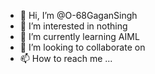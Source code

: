 - 👋 Hi, I’m @O-68GaganSingh
- 👀 I’m interested in nothing
- 🌱 I’m currently learning AIML
- 💞️ I’m looking to collaborate on 
- 📫 How to reach me ...

<!---
O-68GaganSingh/O-68GaganSingh is a ✨ special ✨ repository because its `README.md` (this file) appears on your GitHub profile.
You can click the Preview link to take a look at your changes.
--->

